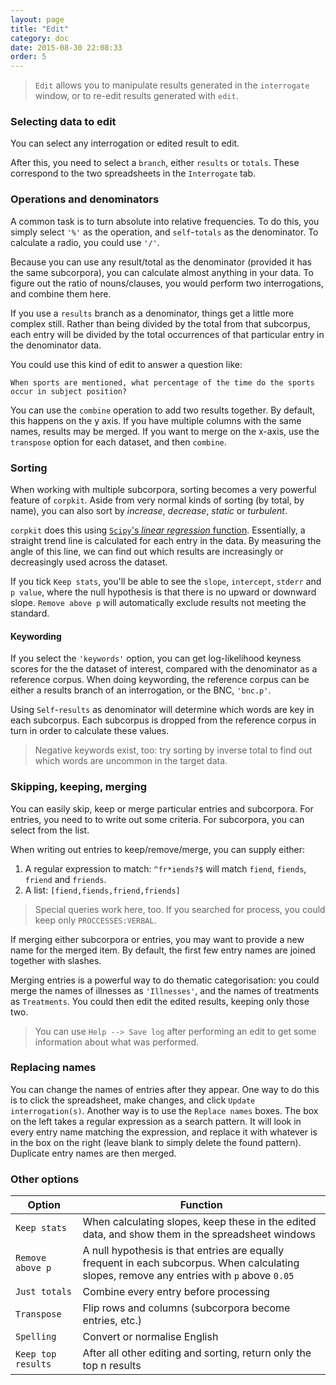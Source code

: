 ```yaml
---
layout: page
title: "Edit"
category: doc
date: 2015-08-30 22:08:33
order: 5
---
```


> `Edit` allows you to manipulate results generated in the `interrogate` window, or to re-edit results generated with `edit`.

### Selecting data to edit

You can select any interrogation or edited result to edit.

After this, you need to select a `branch`, either `results` or `totals`. These correspond to the two spreadsheets in the `Interrogate` tab.

### Operations and denominators

A common task is to turn absolute into relative frequencies. To do this, you simply select `'%'` as the operation, and `self`-`totals` as the denominator. To calculate a radio, you could use `'/'`.

Because you can use any result/total as the denominator (provided it has the same subcorpora), you can calculate almost anything in your data. To figure out the ratio of nouns/clauses, you would perform two interrogations, and combine them here.

If you use a `results` branch as a denominator, things get a little more complex still. Rather than being divided by the total from that subcorpus, each entry will be divided by the total occurrences of that particular entry in the denominator data.

You could use this kind of edit to answer a question like:

    When sports are mentioned, what percentage of the time do the sports occur in subject position?

You can use the `combine` operation to add two results together. By default, this happens on the y axis. If you have multiple columns with the same names, results may be merged. If you want to merge on the x-axis, use the `transpose` option for each dataset, and then `combine`.

### Sorting

When working with multiple subcorpora, sorting becomes a very powerful feature of `corpkit`. Aside from very normal kinds of sorting (by total, by name), you can also sort by *increase*, *decrease*, *static* or *turbulent*. 

`corpkit` does this using [`Scipy`'s *linear regression* function](http://docs.scipy.org/doc/scipy-0.14.0/reference/generated/scipy.stats.linregress.html). Essentially, a straight trend line is calculated for each entry in the data. By measuring the angle of this line, we can find out which results are increasingly or decreasingly used across the dataset.

If you tick `Keep stats`, you'll be able to see the `slope`, `intercept`, `stderr` and `p value`, where the null hypothesis is that there is no upward or downward slope. `Remove above p` will automatically exclude results not meeting the standard.

#### Keywording

If you select the `'keywords'` option, you can get log-likelihood keyness scores for the the dataset of interest, compared with the denominator as a reference corpus. When doing keywording, the reference corpus can be either a results branch of an interrogation, or the BNC, `'bnc.p'`.

Using `Self`-`results` as denominator will determine which words are key in each subcorpus. Each subcorpus is dropped from the reference corpus in turn in order to calculate these values.

> Negative keywords exist, too: try sorting by inverse total to find out which words are uncommon in the target data.

### Skipping, keeping, merging

You can easily skip, keep or merge particular entries and subcorpora. For entries, you need to to write out some criteria. For subcorpora, you can select from the list.

When writing out entries to keep/remove/merge, you can supply either:

1. A regular expression to match: `^fr*iends?$` will match `fiend`, `fiends`, `friend` and `friends`.
2. A list: `[fiend,fiends,friend,friends]`

> Special queries work here, too. If you searched for process, you could keep only `PROCCESSES:VERBAL`.

If merging either subcorpora or entries, you may want to provide a new name for the merged item. By default, the first few entry names are joined together with slashes.

Merging entries is a powerful way to do thematic categorisation: you could merge the names of illnesses as `'Illnesses'`, and the names of treatments as `Treatments`. You could then edit the edited results, keeping only those two.

> You can use `Help --> Save log` after performing an edit to get some information about what was performed.

### Replacing names

You can change the names of entries after they appear. One way to do this is to click the spreadsheet, make changes, and click `Update interrogation(s)`. Another way is to use the `Replace names` boxes. The box on the left takes a regular expression as a search pattern. It will look in every entry name matching the expression, and replace it with whatever is in the box on the right (leave blank to simply delete the found pattern). Duplicate entry names are then merged.

### Other options

| Option  | Function  |
|---|---|
| `Keep stats`  | When calculating slopes, keep these in the edited data, and show them in the spreadsheet windows  |
| `Remove above p`  | A null hypothesis is that entries are equally frequent in each subcorpus. When calculating slopes, remove any entries with `p` above `0.05`   |
| `Just totals`  | Combine every entry before processing |
| `Transpose`  | Flip rows and columns (subcorpora become entries, etc.)  |
| `Spelling` | Convert or normalise English | 
| `Keep top results` | After all other editing and sorting, return only the top n results | 